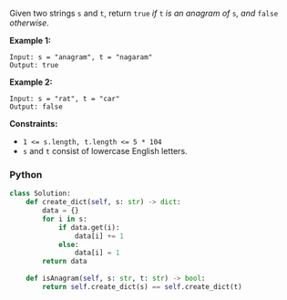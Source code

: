 Given two strings  `s`  and  `t`, return  `true`  _if_  `t`  _is an anagram of_  `s`_, and_  `false`  _otherwise_.

**Example 1:**
```
Input: s = "anagram", t = "nagaram"
Output: true
```

**Example 2:**
```
Input: s = "rat", t = "car"
Output: false
```

**Constraints:**
-   `1 <= s.length, t.length <= 5 * 104`
-   `s`  and  `t`  consist of lowercase English letters.

### Python
```python
class Solution:
    def create_dict(self, s: str) -> dict:
        data = {}
        for i in s:
            if data.get(i):
                data[i] += 1
            else:
                data[i] = 1
        return data
    
    def isAnagram(self, s: str, t: str) -> bool:
        return self.create_dict(s) == self.create_dict(t)
```